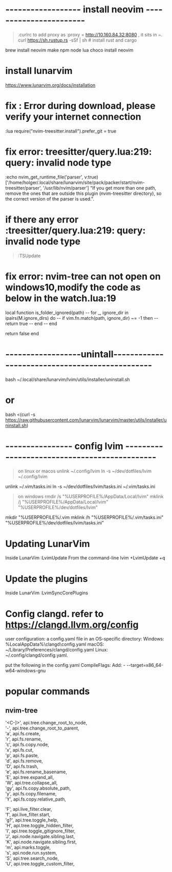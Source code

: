 # ------------------ install neovim -----------------------
> .curlrc to add proxy as :proxy = http://10.160.84.32:8080 , it sits in ~.
curl <https://sh.rustup.rs> -sSf | sh # install rust and cargo

brew install neovim make npm node lua
choco install neovim

# install lunarvim
<https://www.lunarvim.org/docs/installation>

# fix : Error during download, please verify your internet connection
:lua require("nvim-treesitter.install").prefer_git = true

# fix error: treesitter/query.lua:219: query: invalid node type
:echo nvim_get_runtime_file('parser', v:true)
['/home/holger/.local/share/lunarvim/site/pack/packer/start/nvim-treesitter/parser', '/usr/lib/nvim/parser']
"If you get more than one path, remove the ones that are outside this plugin (nvim-treesitter directory),
so the correct version of the parser is used.".
# if there any error :treesitter/query.lua:219: query: invalid node type 
> :TSUpdate

# fix error: nvim-tree can not open on windows10,modify the code as below in the watch.lua:19
local function is_folder_ignored(path)
  -- for _, ignore_dir in ipairs(M.ignore_dirs) do
    -- if vim.fn.match(path, ignore_dir) ~= -1 then
      -- return true
    -- end
  -- end

  return false
end

# ------------------unintall-----------------------------------------------

bash ~/.local/share/lunarvim/lvim/utils/installer/uninstall.sh

# or

bash <(curl -s <https://raw.githubusercontent.com/lunarvim/lunarvim/master/utils/installer/uninstall.sh>)

# ---------------- config lvim ---------------------------------------------
>
>on linux or macos
unlink ~/.config/lvim
ln -s ~/dev/dotfiles/lvim ~/.config/lvim

unlink ~/.vim/tasks.ini
ln -s ~/dev/dotfiles/lvim/tasks.ini ~/.vim/tasks.ini

> on windows
rmdir /s "%USERPROFILE%/AppData/Local/lvim"
mklink /j  "%USERPROFILE%/AppData/Local/lvim" "%USERPROFILE%/dev/dotfiles/lvim"

mkdir  "%USERPROFILE%/.vim
mklink /h  "%USERPROFILE%/.vim/tasks.ini" "%USERPROFILE%/dev/dotfiles/lvim/tasks.ini"

# Updating LunarVim
Inside LunarVim :LvimUpdate
From the command-line lvim +LvimUpdate +q

# Update the plugins
Inside LunarVim :LvimSyncCorePlugins


# Config clangd. refer to https://clangd.llvm.org/config
user configuration: a config.yaml file in an OS-specific directory:
    Windows: %LocalAppData%\clangd\config.yaml
    macOS: ~/Library/Preferences/clangd/config.yaml
    Linux: ~/.config/clangd/config.yaml.

put the following in the config.yaml
CompileFlags:
  Add:
    - --target=x86_64-w64-windows-gnu

# popular commands
## nvim-tree

   '<C-]>', api.tree.change_root_to_node,          
   '-',     api.tree.change_root_to_parent,        
   'a',     api.fs.create,                         
   'r',     api.fs.rename,                         
   'c',     api.fs.copy.node,                      
   'x',     api.fs.cut,                            
   'p',     api.fs.paste,                          
   'd',     api.fs.remove,                         
   'D',     api.fs.trash,                          
   'e',     api.fs.rename_basename,                
   'E',     api.tree.expand_all,                   
   'W',     api.tree.collapse_all,                 
   'gy',    api.fs.copy.absolute_path,             
   'y',     api.fs.copy.filename,                  
   'Y',     api.fs.copy.relative_path,             

   'F',     api.live_filter.clear,                 
   'f',     api.live_filter.start,                 
   'g?',    api.tree.toggle_help,                  
   'H',     api.tree.toggle_hidden_filter,         
   'I',     api.tree.toggle_gitignore_filter,      
   'J',     api.node.navigate.sibling.last,        
   'K',     api.node.navigate.sibling.first,       
   'm',     api.marks.toggle,                      
   's',     api.node.run.system,                   
   'S',     api.tree.search_node,                  
   'U',     api.tree.toggle_custom_filter,         
